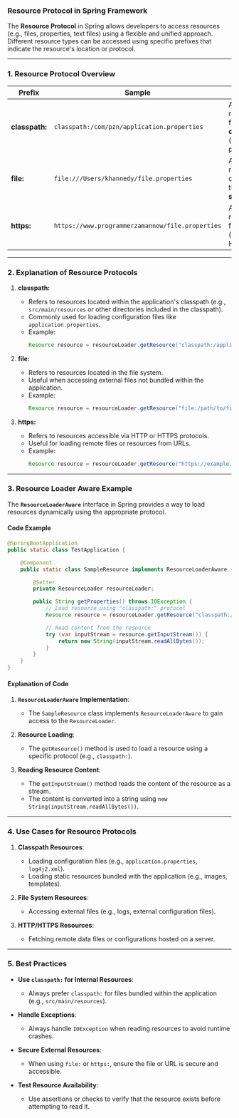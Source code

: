 ### **Resource Protocol in Spring Framework**

The **Resource Protocol** in Spring allows developers to access resources (e.g., files, properties, text files) using a flexible and unified approach. Different resource types can be accessed using specific prefixes that indicate the resource's location or protocol.

---

### **1. Resource Protocol Overview**

| **Prefix**      | **Sample**                                         | **Description**                                   |
|------------------|---------------------------------------------------|--------------------------------------------------|
| **classpath:**   | `classpath:/com/pzn/application.properties`       | Access resources from the **classpath** (inside the project). |
| **file:**        | `file:///Users/khannedy/file.properties`          | Access resources directly from the **file system**. |
| **https:**       | `https://www.programmerzamannow/file.properties`  | Access resources from a **URL** (e.g., HTTP/HTTPS). |

---

### **2. Explanation of Resource Protocols**

1. **classpath:**  
   - Refers to resources located within the application's classpath (e.g., `src/main/resources` or other directories included in the classpath).
   - Commonly used for loading configuration files like `application.properties`.
   - Example:
     ```java
     Resource resource = resourceLoader.getResource("classpath:/application.properties");
     ```

2. **file:**  
   - Refers to resources located in the file system.
   - Useful when accessing external files not bundled within the application.
   - Example:
     ```java
     Resource resource = resourceLoader.getResource("file:/path/to/file.txt");
     ```

3. **https:**  
   - Refers to resources accessible via HTTP or HTTPS protocols.
   - Useful for loading remote files or resources from URLs.
   - Example:
     ```java
     Resource resource = resourceLoader.getResource("https://example.com/file.txt");
     ```

---

### **3. Resource Loader Aware Example**

The **`ResourceLoaderAware`** interface in Spring provides a way to load resources dynamically using the appropriate protocol.

#### **Code Example**

```java
@SpringBootApplication
public static class TestApplication {

    @Component
    public static class SampleResource implements ResourceLoaderAware {

        @Setter
        private ResourceLoader resourceLoader;

        public String getProperties() throws IOException {
            // Load resource using "classpath:" protocol
            Resource resource = resourceLoader.getResource("classpath:/resource.txt");

            // Read content from the resource
            try (var inputStream = resource.getInputStream()) {
                return new String(inputStream.readAllBytes());
            }
        }
    }
}
```

#### **Explanation of Code**
1. **`ResourceLoaderAware` Implementation**:
   - The `SampleResource` class implements `ResourceLoaderAware` to gain access to the `ResourceLoader`.

2. **Resource Loading**:
   - The `getResource()` method is used to load a resource using a specific protocol (e.g., `classpath:`).

3. **Reading Resource Content**:
   - The `getInputStream()` method reads the content of the resource as a stream.
   - The content is converted into a string using `new String(inputStream.readAllBytes())`.

---

### **4. Use Cases for Resource Protocols**

1. **Classpath Resources**:
   - Loading configuration files (e.g., `application.properties`, `log4j2.xml`).
   - Loading static resources bundled with the application (e.g., images, templates).

2. **File System Resources**:
   - Accessing external files (e.g., logs, external configuration files).

3. **HTTP/HTTPS Resources**:
   - Fetching remote data files or configurations hosted on a server.

---

### **5. Best Practices**

- **Use `classpath:` for Internal Resources**:
  - Always prefer `classpath:` for files bundled within the application (e.g., `src/main/resources`).

- **Handle Exceptions**:
  - Always handle `IOException` when reading resources to avoid runtime crashes.

- **Secure External Resources**:
  - When using `file:` or `https:`, ensure the file or URL is secure and accessible.

- **Test Resource Availability**:
  - Use assertions or checks to verify that the resource exists before attempting to read it.

